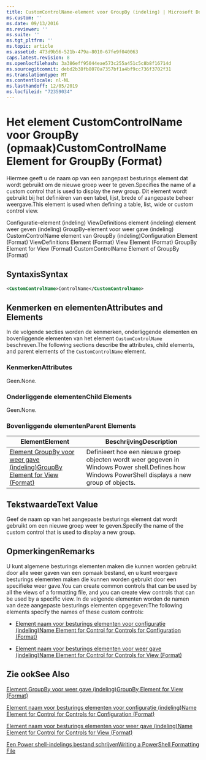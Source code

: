 ```yaml
---
title: CustomControlName-element voor GroupBy (indeling) | Microsoft Docs
ms.custom: ''
ms.date: 09/13/2016
ms.reviewer: ''
ms.suite: ''
ms.tgt_pltfrm: ''
ms.topic: article
ms.assetid: 473d9b56-521b-479a-8010-67fe9f040063
caps.latest.revision: 8
ms.openlocfilehash: 3a386eff95044eae573c255a451c5c8b8f16714d
ms.sourcegitcommit: debd2b38fb8070a7357bf1a4bf9cc736f3702f31
ms.translationtype: MT
ms.contentlocale: nl-NL
ms.lasthandoff: 12/05/2019
ms.locfileid: "72359034"
---
```

# <a name="customcontrolname-element-for-groupby-format"></a><span data-ttu-id="af594-102">Het element CustomControlName voor GroupBy (opmaak)</span><span class="sxs-lookup"><span data-stu-id="af594-102">CustomControlName Element for GroupBy (Format)</span></span>

<span data-ttu-id="af594-103">Hiermee geeft u de naam op van een aangepast besturings element dat wordt gebruikt om de nieuwe groep weer te geven.</span><span class="sxs-lookup"><span data-stu-id="af594-103">Specifies the name of a custom control that is used to display the new group.</span></span> <span data-ttu-id="af594-104">Dit element wordt gebruikt bij het definiëren van een tabel, lijst, brede of aangepaste beheer weergave.</span><span class="sxs-lookup"><span data-stu-id="af594-104">This element is used when defining a table, list, wide or custom control view.</span></span>

<span data-ttu-id="af594-105">Configuratie-element (indeling) ViewDefinitions element (indeling) element weer geven (indeling) GroupBy-element voor weer gave (indeling) CustomControlName element van GroupBy (indeling)</span><span class="sxs-lookup"><span data-stu-id="af594-105">Configuration Element (Format) ViewDefinitions Element (Format) View Element (Format) GroupBy Element for View (Format) CustomControlName Element of GroupBy (Format)</span></span>

## <a name="syntax"></a><span data-ttu-id="af594-106">Syntaxis</span><span class="sxs-lookup"><span data-stu-id="af594-106">Syntax</span></span>

```xml
<CustomControlName>ControlName</CustomControlName>
```

## <a name="attributes-and-elements"></a><span data-ttu-id="af594-107">Kenmerken en elementen</span><span class="sxs-lookup"><span data-stu-id="af594-107">Attributes and Elements</span></span>

<span data-ttu-id="af594-108">In de volgende secties worden de kenmerken, onderliggende elementen en bovenliggende elementen van het element `CustomControlName` beschreven.</span><span class="sxs-lookup"><span data-stu-id="af594-108">The following sections describe the attributes, child elements, and parent elements of the `CustomControlName` element.</span></span>

### <a name="attributes"></a><span data-ttu-id="af594-109">Kenmerken</span><span class="sxs-lookup"><span data-stu-id="af594-109">Attributes</span></span>

<span data-ttu-id="af594-110">Geen.</span><span class="sxs-lookup"><span data-stu-id="af594-110">None.</span></span>

### <a name="child-elements"></a><span data-ttu-id="af594-111">Onderliggende elementen</span><span class="sxs-lookup"><span data-stu-id="af594-111">Child Elements</span></span>

<span data-ttu-id="af594-112">Geen.</span><span class="sxs-lookup"><span data-stu-id="af594-112">None.</span></span>

### <a name="parent-elements"></a><span data-ttu-id="af594-113">Bovenliggende elementen</span><span class="sxs-lookup"><span data-stu-id="af594-113">Parent Elements</span></span>

|<span data-ttu-id="af594-114">Element</span><span class="sxs-lookup"><span data-stu-id="af594-114">Element</span></span>|<span data-ttu-id="af594-115">Beschrijving</span><span class="sxs-lookup"><span data-stu-id="af594-115">Description</span></span>|
|-------------|-----------------|
|[<span data-ttu-id="af594-116">Element GroupBy voor weer gave (indeling)</span><span class="sxs-lookup"><span data-stu-id="af594-116">GroupBy Element for View (Format)</span></span>](./groupby-element-for-view-format.md)|<span data-ttu-id="af594-117">Definieert hoe een nieuwe groep objecten wordt weer gegeven in Windows Power shell.</span><span class="sxs-lookup"><span data-stu-id="af594-117">Defines how Windows PowerShell displays a new group of objects.</span></span>|

## <a name="text-value"></a><span data-ttu-id="af594-118">Tekstwaarde</span><span class="sxs-lookup"><span data-stu-id="af594-118">Text Value</span></span>

<span data-ttu-id="af594-119">Geef de naam op van het aangepaste besturings element dat wordt gebruikt om een nieuwe groep weer te geven.</span><span class="sxs-lookup"><span data-stu-id="af594-119">Specify the name of the custom control that is used to display a new group.</span></span>

## <a name="remarks"></a><span data-ttu-id="af594-120">Opmerkingen</span><span class="sxs-lookup"><span data-stu-id="af594-120">Remarks</span></span>

<span data-ttu-id="af594-121">U kunt algemene besturings elementen maken die kunnen worden gebruikt door alle weer gaven van een opmaak bestand, en u kunt weergave besturings elementen maken die kunnen worden gebruikt door een specifieke weer gave.</span><span class="sxs-lookup"><span data-stu-id="af594-121">You can create common controls that can be used by all the views of a formatting file, and you can create view controls that can be used by a specific view.</span></span> <span data-ttu-id="af594-122">In de volgende elementen worden de namen van deze aangepaste besturings elementen opgegeven:</span><span class="sxs-lookup"><span data-stu-id="af594-122">The following elements specify the names of these custom controls:</span></span>

- [<span data-ttu-id="af594-123">Element naam voor besturings elementen voor configuratie (indeling)</span><span class="sxs-lookup"><span data-stu-id="af594-123">Name Element for Control for Controls for Configuration (Format)</span></span>](./name-element-for-control-for-controls-for-configuration-format.md)

- [<span data-ttu-id="af594-124">Element naam voor besturings elementen voor weer gave (indeling)</span><span class="sxs-lookup"><span data-stu-id="af594-124">Name Element for Control for Controls for View (Format)</span></span>](./name-element-for-control-for-controls-for-view-format.md)

## <a name="see-also"></a><span data-ttu-id="af594-125">Zie ook</span><span class="sxs-lookup"><span data-stu-id="af594-125">See Also</span></span>

[<span data-ttu-id="af594-126">Element GroupBy voor weer gave (indeling)</span><span class="sxs-lookup"><span data-stu-id="af594-126">GroupBy Element for View (Format)</span></span>](./groupby-element-for-view-format.md)

[<span data-ttu-id="af594-127">Element naam voor besturings elementen voor configuratie (indeling)</span><span class="sxs-lookup"><span data-stu-id="af594-127">Name Element for Control for Controls for Configuration (Format)</span></span>](./name-element-for-control-for-controls-for-configuration-format.md)

[<span data-ttu-id="af594-128">Element naam voor besturings elementen voor weer gave (indeling)</span><span class="sxs-lookup"><span data-stu-id="af594-128">Name Element for Control for Controls for View (Format)</span></span>](./name-element-for-control-for-controls-for-view-format.md)

[<span data-ttu-id="af594-129">Een Power shell-indelings bestand schrijven</span><span class="sxs-lookup"><span data-stu-id="af594-129">Writing a PowerShell Formatting File</span></span>](./writing-a-powershell-formatting-file.md)
